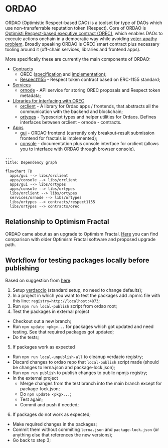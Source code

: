 # ORDAO

<!-- TODO: link -->
ORDAO (Optimistic Respect-based DAO) is a toolset for type of DAOs which use non-transferrable reputation token (Respect). Core of ORDAO is [Optimisti Respect-based executive contract (OREC)](./docs/OREC.md), which enables DAOs to execute actions onchain in a democratic way while avoiding [voter-apathy problem](./docs/OREC.md#motivation). Broadly speaking ORDAO is OREC smart contract plus necessary tooling around it (off-chain services, libraries and frontend apps).

More specifically these are currently the main components of ORDAO:

* [Contracts](./contracts/)
  * OREC ([specification](./docs/OREC.md) and [implementation](./contracts/orec/));
  * [Respect1155](./contracts/respect1155/) - Respect token contract based on ERC-1155 standard;
* [Services](./services/)
  * [ornode](./services/ornode/) - API service for storing OREC proposals and Respect token metadata;
* [Libraries for interfacing with OREC](./libs/)
  * [orclient](./libs/orclient/) - A library for Ordao apps / frontends, that abstracts all the communication with the backend and blockchain;
  * [ortypes](./libs/ortypes) - Typescript types and helper utilities for Ordaos. Defines interfaces between orclient - ornode - contracts.
* [Apps](./apps/)
  * [gui](./apps/gui) - ORDAO frontend (currently only breakout-result submission frontend for fractals is implemented);
  * [console](./apps/console/) - documentation plus console interface for orclient (allows you to interface with ORDAO through browser console).

```mermaid
---
title: Dependency graph
---
flowchart TD
  apps/gui --> libs/orclient
  apps/console --> libs/orclient
  apps/gui --> libs/ortypes
  apps/console --> libs/ortypes
  libs/orclient --> libs/ortypes
  services/ornode --> libs/ortypes
  libs/ortypes --> contracts/respect1155
  libs/ortypes --> contracts/orec
```

## Relationship to Optimism Fractal
ORDAO came about as an upgrade to Optimism Fractal. [Here](./docs/OF_ORDAO_UPGRADE.md) you can find comparison with older Optimism Fractal software and proposed upgrade path.

## Workflow for testing packages locally before publishing
Based on suggestion from [here](https://github.com/lerna/lerna/issues/2363).

1. Setup [verdaccio](https://verdaccio.org/docs/installation) (standard setup, no need to change defaults);
2. In a project in which you want to test the packages add .npmrc file with this line: `registry=http://localhost:4873`;
3. Run `npm run local-publish` script from ordao root; 
4. Test the packages in external project
  * Checkout out a new branch;
  * Run `npm update <pkg>...` for packages which got updated and need testing. See that required packages got updated;
  * Do the tests;
5. If packages work as expected
  * Run `npm run local-unpublish-all` to cleanup verdacio registry;
  * Discard changes to ordao repo that `local-publish` script made (should be changes to lerna.json and package-lock.json);
  * Run `npm run publish` to publish changes to public npmjs registry;
  * In the external project
    * Merge changes from the test branch into the main branch except for package-lock.json;
    * Do `npm update <pkg>...`;
    * Test again;
    * Commit and push if needed;
6. If packages do not work as expected;
  * Make required changes in the packages;
  * Commit them without commiting `lerna.json` and `package-lock.json` (or anything else that references the new versions);
  * Go back to step 3;

